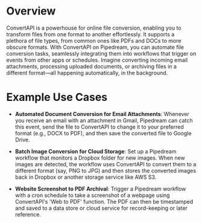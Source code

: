 # Overview

ConvertAPI is a powerhouse for online file conversion, enabling you to transform files from one format to another effortlessly. It supports a plethora of file types, from common ones like PDFs and DOCs to more obscure formats. With ConvertAPI on Pipedream, you can automate file conversion tasks, seamlessly integrating them into workflows that trigger on events from other apps or schedules. Imagine converting incoming email attachments, processing uploaded documents, or archiving files in a different format—all happening automatically, in the background.

# Example Use Cases

- **Automated Document Conversion for Email Attachments**: Whenever you receive an email with an attachment in Gmail, Pipedream can catch this event, send the file to ConvertAPI to change it to your preferred format (e.g., DOCX to PDF), and then save the converted file to Google Drive.

- **Batch Image Conversion for Cloud Storage**: Set up a Pipedream workflow that monitors a Dropbox folder for new images. When new images are detected, the workflow uses ConvertAPI to convert them to a different format (say, PNG to JPG) and then stores the converted images back in Dropbox or another storage service like AWS S3.

- **Website Screenshot to PDF Archival**: Trigger a Pipedream workflow with a cron schedule to take a screenshot of a webpage using ConvertAPI's 'Web to PDF' function. The PDF can then be timestamped and saved to a data store or cloud service for record-keeping or later reference.
